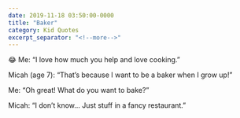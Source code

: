 ```yaml
---
date: 2019-11-18 03:50:00-0000
title: "Baker"
category: Kid Quotes
excerpt_separator: "<!--more-->"
---
```


😂 Me: “I love how much you help and love cooking.”

Micah (age 7): “That’s because I want to be a baker when I grow up!”

Me: “Oh great! What do you want to bake?”

Micah: “I don’t know... Just stuff in a fancy restaurant.”
<!--more-->